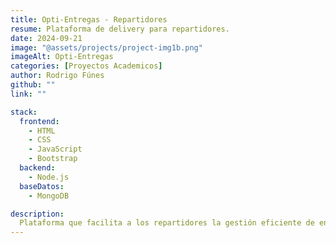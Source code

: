 ```yaml
---
title: Opti-Entregas - Repartidores
resume: Plataforma de delivery para repartidores.
date: 2024-09-21
image: "@assets/projects/project-img1b.png"
imageAlt: Opti-Entregas
categories: [Proyectos Academicos]
author: Rodrigo Fúnes
github: ""
link: ""

stack:
  frontend:
    - HTML
    - CSS
    - JavaScript
    - Bootstrap
  backend:
    - Node.js
  baseDatos:
    - MongoDB

description:
  Plataforma que facilita a los repartidores la gestión eficiente de entregas mediante una aplicación intuitiva y optimizada. A través de su panel, los repartidores pueden recibir y organizar pedidos y administrar estados de pedidos. La plataforma también permite actualizar el estado de cada entrega y acceder a detalles del pago. Con Opti-Entregas, los repartidores tienen las herramientas necesarias para ofrecer un servicio ágil y confiable.
---
```





